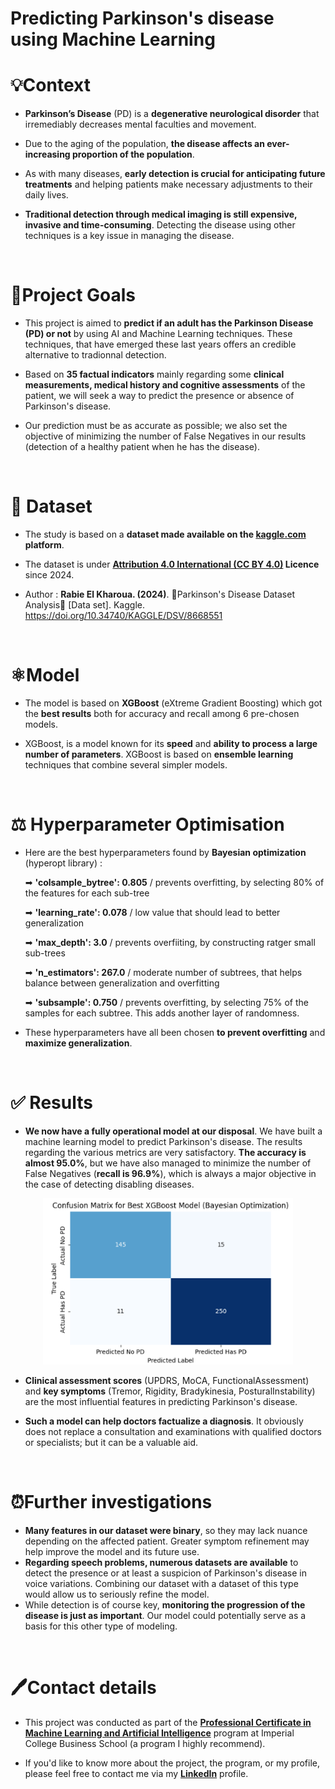 # **Predicting Parkinson's disease using Machine Learning**

# **💡Context**

 * **Parkinson’s Disease** (PD) is a **degenerative neurological disorder** that irremediably decreases mental faculties and movement.

 * Due to the aging of the population, **the disease affects an ever-increasing proportion of the population**.

 * As with many diseases, **early detection is crucial for anticipating future treatments** and helping patients make necessary adjustments to their daily lives.
 
 * **Traditional detection through medical imaging is still expensive, invasive and time-consuming**. Detecting the disease using other techniques is a key issue in managing the disease.

<br>

# **🎯Project Goals**

* This project is aimed to **predict if an adult has the Parkinson Disease (PD) or not** by using AI and Machine Learning techniques. These techniques, that have emerged these last years offers an credible alternative to tradionnal detection.

* Based on **35 factual indicators** mainly regarding some **clinical measurements, medical history and cognitive assessments** of the patient, we will seek a way to predict the presence or absence of Parkinson's disease.
  
* Our prediction must be as accurate as possible; we also set the objective of minimizing the number of False Negatives in our results (detection of a healthy patient when he has the disease).

<br>  

# **🔬 Dataset**
* The study is based on a **dataset made available on the [kaggle.com](https://www.kaggle.com/datasets/rabieelkharoua/parkinsons-disease-dataset-analysis) platform**.

* The dataset is under **[Attribution 4.0 International (CC BY 4.0)](https://creativecommons.org/licenses/by/4.0/) Licence** since 2024.

* Author : **Rabie El Kharoua. (2024)**. 🏥Parkinson's Disease Dataset Analysis🧠 [Data set]. Kaggle. https://doi.org/10.34740/KAGGLE/DSV/8668551

<br> 

# **⚛Model** 
* The model is based on <b>XGBoost</b> (eXtreme Gradient Boosting) which got the <b>best results</b> both for accuracy and recall among 6 pre-chosen models.

* XGBoost, is a model known for its <b>speed</b> and <b>ability to process a large number of parameters</b>. XGBoost is based on <b>ensemble learning</b> techniques that combine several simpler models.

<br> 

# ⚖ **Hyperparameter Optimisation**
* Here are the best hyperparameters found by **Bayesian optimization** (hyperopt library) :
  
   ➡ **'colsample_bytree': 0.805** / prevents overfitting, by selecting 80% of the features for each sub-tree
  
   ➡ **'learning_rate': 0.078** / low value that should lead to better generalization

   ➡ **'max_depth': 3.0** / prevents overfiiting, by constructing ratger small sub-trees

   ➡ **'n_estimators': 267.0** / moderate number of subtrees, that helps balance between generalization and overfitting

   ➡ **'subsample': 0.750** / prevents overfitting, by selecting 75% of the samples for each subtree. This adds another layer of randomness. 

* These hyperparameters have all been chosen **to prevent overfitting** and **maximize generalization**.

<br> 

# ✅ **Results**

*   **We now have a fully operational model at our disposal**. We have built a machine learning model to predict Parkinson's disease. The results regarding the various metrics are very satisfactory. **The accuracy is almost 95.0%**, but we have also managed to minimize the number of False Negatives (**recall is 96.9%**), which is always a major objective in the case of detecting disabling diseases.
  
<p align="center"><img src="CM Capstone Project.png" alt="Description de l'image" width="400"/></p>

*   **Clinical assessment scores** (UPDRS, MoCA, FunctionalAssessment) and **key symptoms** (Tremor, Rigidity, Bradykinesia, PosturalInstability) are the most influential features in predicting Parkinson's disease.

*   **Such a model can help doctors factualize a diagnosis**. It obviously does not replace a consultation and examinations with qualified doctors or specialists; but it can be a valuable aid.

<br> 

#  ⏰**Further investigations**

*   **Many features in our dataset were binary**, so they may lack nuance depending on the affected patient. Greater symptom refinement may help improve the model and its future use.
*   **Regarding speech problems, numerous datasets are available** to detect the presence or at least a suspicion of Parkinson's disease in voice variations. Combining our dataset with a dataset of this type would allow us to seriously refine the model.
*   While detection is of course key, **monitoring the progression of the disease is just as important**. Our model could potentially serve as a basis for this other type of modeling.

<br> 


# 🖊**Contact details**
* This project was conducted as part of the <b>[Professional Certificate in Machine Learning and Artificial Intelligence](https://www.imperial.ac.uk/business-school/executive-education/technology-analytics-data-science/professional-certificate-machine-learning-and-artificial-intelligence-programme/online/)</b> program at Imperial College Business School</b> (a program I highly recommend).
  
* If you'd like to know more about the project, the program, or my profile, please feel free to contact me via my <b>[LinkedIn](https://www.linkedin.com/in/david-mimoun-0137721/)</b> profile.
